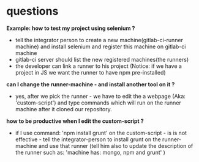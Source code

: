 # questions

**Example: how to test my project using selenium ?**
- tell the integrator person to create a new machine(gitlab-ci-runner machine) and install selenium and register this machine on gitlab-ci machine
- gitlab-ci server should list the new registered machines(the runners)
- the developer can link a runner to his project (Notice: if we have a project in JS we want the runner to have npm pre-installed)


**can I change the runner-machine - and install another tool on it ?**
- yes, after we pick the runner - we have to edit the a webpage (Aka: 'custom-script') and type commands which will run on the runner machine after it cloned our repository. 


**how to be productive when I edit the custom-script ?**
- if I use command: 'npm install grunt' on the custom-script - is is not effective - tell the integrator-person to install grunt on the runner-machine and use that runner (tell him also to update the description of the runner such as: 'machine has: mongo, npm and grunt' )
